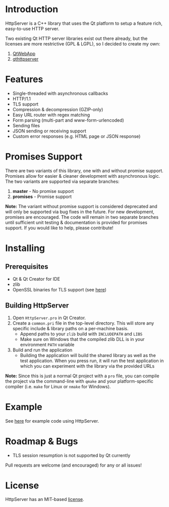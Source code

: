 Introduction
=================
HttpServer is a C++ library that uses the Qt platform to setup a feature rich, easy-to-use HTTP server.

Two existing Qt HTTP server libraries exist out there already, but the licenses are more restrictive (GPL & LGPL), so I decided to create my own:

1. [QtWebApp](https://github.com/fffaraz/QtWebApp)
2. [qthttpserver](https://github.com/qt-labs/qthttpserver)

Features
=================
* Single-threaded with asynchronous callbacks
* HTTP/1.1
* TLS support
* Compression & decompression (GZIP-only)
* Easy URL router with regex matching
* Form parsing (multi-part and www-form-urlencoded)
* Sending files
* JSON sending or receiving support
* Custom error responses (e.g. HTML page or JSON response)

Promises Support
=================
There are two variants of this library, one with and without promise support. Promises allow for easier & cleaner development with asynchronous logic. The two variants are supported via separate branches:

1. **master** - No promise support
2. **promises** - Promise support

**Note:** The variant without promise support is considered deprecated and will only be supported via bug fixes in the future. For new development, promises are encouraged. The code will remain in two separate branches until sufficient unit testing & documentation is provided for promises support. If you would like to help, please contribute!

Installing
=================
Prerequisites
-------------
* Qt & Qt Creator for IDE
* zlib
* OpenSSL binaries for TLS support (see [here](https://doc.qt.io/qt-5/ssl.html#enabling-and-disabling-ssl-support))

Building HttpServer
-------------------------
1. Open `HttpServer.pro` in Qt Creator.
2. Create a `common.pri` file in the top-level directory. This will store any specific include & library paths on a per-machine basis.
   * Append paths to your `zlib` build with `INCLUDEPATH` and `LIBS`
   * Make sure on Windows that the compiled zlib DLL is in your environment `PATH` variable
3. Build and run the application
   * Building the application will build the shared library as well as the test application. When you press run, it will run the test application in which you can experiment with the library via the provided URLs

**Note:** Since this is just a normal Qt project with a `pro` file, you can compile the project via the command-line with `qmake` and your platform-specific compiler (i.e. `make` for Linux or `nmake` for Windows).

Example
=================
See [here](https://github.com/addisonElliott/HttpServer/blob/master/test/requestHandler.cpp) for example code using HttpServer.

Roadmap & Bugs
=================
* TLS session resumption is not supported by Qt currently

Pull requests are welcome (and encouraged) for any or all issues!

License
=================
HttpServer has an MIT-based [license](https://github.com/addisonElliott/HttpServer/blob/master/LICENSE).